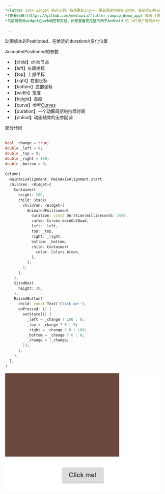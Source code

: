 ```yaml
---
*Flutter 150+ widget 系列示例，持续更新ing~~，更新顺序为按A-Z排序，目前代码中已包含151个示例。*<br>
*[查看代码](https://github.com/memtopia/flutter_rampup_demo_app) 或者 [查看web完整示例](https://memtopia.github.io)*<br>
*目前有部分widget在web端还有问题，如想查看更完整的例子Android 和 iOS用户可同步代码后编译安装到手机上查看*

---
```


动画版本的Positioned，在给定的duration内变化位置

AnimatedPositioned的参数
* 【child】child节点
* 【left】左部坐标
* 【top】上部坐标
* 【right】右部坐标
* 【bottom】底部坐标
* 【width】宽度
* 【height】高度
* 【curve】参考[Curves](https://api.flutter-io.cn/flutter/animation/Curves-class.html)
* 【duration】一个动画周期的持续时间
* 【onEnd】动画结束的无参回调



部分代码

```dart

bool _change = true;
double _left = 0;
double _top = 0;
double _right = 100;
double _bottom = 0;

Column(
  mainAxisAlignment: MainAxisAlignment.start,
  children: <Widget>[
    Container(
      height: 200,
      child: Stack(
        children: <Widget>[
          AnimatedPositioned(
            duration: const Duration(milliseconds: 200),
            curve: Curves.easeOutQuad,
            left: _left,
            top: _top,
            right: _right,
            bottom: _bottom,
            child: Container(
              color: Colors.brown,
            ),
          ),
        ],
      ),
    ),
    SizedBox(
      height: 20,
    ),
    RaisedButton(
      child: const Text('Click me!'),
      onPressed: () {
        setState(() {
          _left = _change ? 100 : 0;
          _top = _change ? 0 : 0;
          _right = _change ? 0 : 100;
          _bottom = _change ? 0 : 0;
          _change = !_change;
        });
      },
    ),
  ],
)
```
![AnimatedPositioned](https://github.com/memtopia/flutter_rampup/raw/master/images/AnimatedPositioned.gif)


